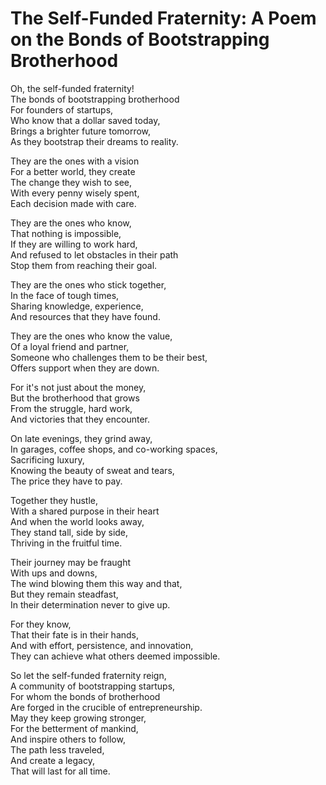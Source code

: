 # The Self-Funded Fraternity: A Poem on the Bonds of Bootstrapping Brotherhood

Oh, the self-funded fraternity!  
The bonds of bootstrapping brotherhood  
For founders of startups,  
Who know that a dollar saved today,  
Brings a brighter future tomorrow,  
As they bootstrap their dreams to reality.

They are the ones with a vision  
For a better world, they create  
The change they wish to see,  
With every penny wisely spent,  
Each decision made with care.

They are the ones who know,  
That nothing is impossible,  
If they are willing to work hard,  
And refused to let obstacles in their path  
Stop them from reaching their goal.

They are the ones who stick together,  
In the face of tough times,  
Sharing knowledge, experience,  
And resources that they have found.

They are the ones who know the value,  
Of a loyal friend and partner,  
Someone who challenges them to be their best,  
Offers support when they are down.

For it's not just about the money,  
But the brotherhood that grows  
From the struggle, hard work,  
And victories that they encounter.

On late evenings, they grind away,  
In garages, coffee shops, and co-working spaces,  
Sacrificing luxury,  
Knowing the beauty of sweat and tears,  
The price they have to pay.

Together they hustle,  
With a shared purpose in their heart  
And when the world looks away,  
They stand tall, side by side,  
Thriving in the fruitful time.

Their journey may be fraught  
With ups and downs,  
The wind blowing them this way and that,  
But they remain steadfast,  
In their determination never to give up.

For they know,  
That their fate is in their hands,  
And with effort, persistence, and innovation,  
They can achieve what others deemed impossible.

So let the self-funded fraternity reign,  
A community of bootstrapping startups,  
For whom the bonds of brotherhood  
Are forged in the crucible of entrepreneurship.  
May they keep growing stronger,  
For the betterment of mankind,  
And inspire others to follow,  
The path less traveled,  
And create a legacy,  
That will last for all time.